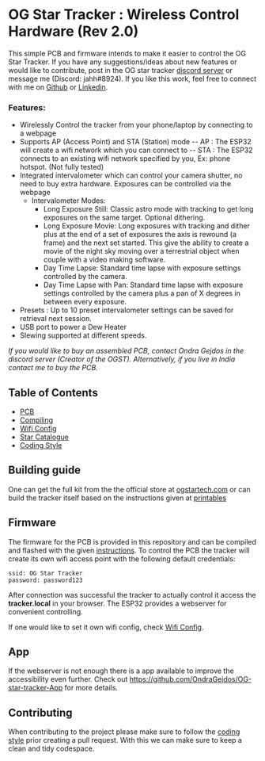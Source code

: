 # OG Star Tracker : Wireless Control Hardware (Rev 2.0)

This simple PCB and firmware intends to make it easier to control the OG Star Tracker. If you have any suggestions/ideas about new features or would like to contribute, post in the OG star tracker [discord server](https://discord.com/invite/dyFKm79gKJ) or message me (Discord: jahh#8924).
If you like this work, feel free to connect with me on [Github](https://github.com/jugal2001) or [Linkedin](https://www.linkedin.com/in/jugaljesing/).
### Features:
- Wirelessly Control the tracker from your phone/laptop by connecting to a webpage
- Supports AP (Access Point) and STA (Station) mode
 -- AP  : The ESP32 will create a wifi network which you can connect to
 -- STA : The ESP32 connects to an existing wifi network specified by you, Ex: phone hotspot. (Not fully tested)
- Integrated intervalometer which can control your camera shutter, no need to buy extra hardware. Exposures can be controlled via the webpage
  - Intervalometer Modes:
    - Long Exposure Still: Classic astro mode with tracking to get long exposures on the same target. Optional dithering.
    - Long Exposure Movie: Long exposures with tracking and dither plus at the end of a set of exposures the axis is rewound (a frame) and the next set started. This give the ability to create a movie          of the night sky moving over a terrestrial object when couple with a video making software.
    -  Day Time Lapse: Standard time lapse with exposure settings controlled by the camera.
    -  Day Time Lapse with Pan: Standard time lapse with exposure settings controlled by the camera plus a pan of X degrees in between every exposure.
- Presets : Up to 10 preset intervalometer settings can be saved for retrieval next session.
- USB port to power a Dew Heater
- Slewing supported at different speeds.

*If you would like to buy an assembled PCB, contact Ondra Gejdos in the discord server (Creator of the OGST). Alternatively, if you live in India contact me to buy the PCB.*

## Table of Contents
- [PCB](pcb/README.md)
- [Compiling](docs/compiling.md)
- [Wifi Config](docs/wifi_config.md)
- [Star Catalogue](firmware/catalogues/README.md)
- [Coding Style](docs/coding-style.md)


## Building guide

One can get the full kit from the the official store at [ogstartech.com](https://ogstartech.com/start) or can build the tracker itself based on the instructions given at [printables](https://www.printables.com/model/348574-og-star-tracker)

## Firmware

The firmware for the PCB is provided in this repository and can be compiled and flashed with the given [instructions](docs/compiling.md).
To control the PCB the tracker will create its own wifi access point with the following default credentials:

```
ssid: OG Star Tracker
password: password123
```

After connection was successful the tracker to actually control it access the **tracker.local** in your browser. The ESP32 provides a webserver for convenient controlling.

If one would like to set it own wifi config, check [Wifi Config](docs/wifi_config.md).

## App

If the webserver is not enough there is a app available to improve the accessibility even further.
Check out https://github.com/OndraGejdos/OG-star-tracker-App for more details.

## Contributing

When contributing to the project please make sure to follow the [coding style](docs/coding-style.md) prior creating a pull request.
With this we can make sure to keep a clean and tidy codespace.
